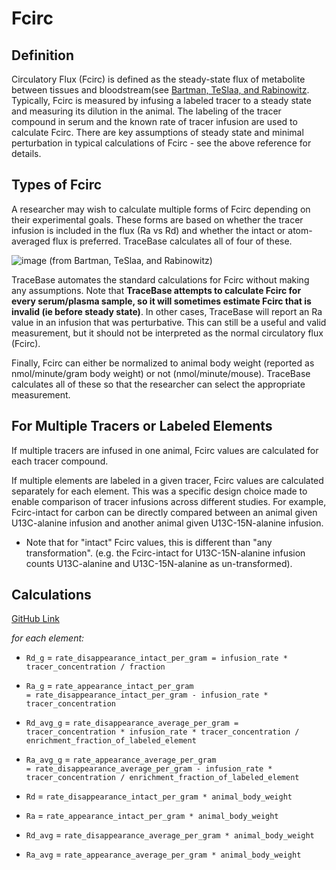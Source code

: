 # Fcirc

## Definition

Circulatory Flux (Fcirc) is defined as the steady-state flux of metabolite
between tissues and bloodstream(see [Bartman, TeSlaa, and
Rabinowitz](https://doi.org/10.1038/s42255-021-00419-2).  Typically, Fcirc is
measured by infusing a labeled tracer to a steady state and measuring its
dilution in the animal.  The labeling of the tracer compound in serum and the
known rate of tracer infusion are used to calculate Fcirc.  There are key
assumptions of steady state and minimal perturbation in typical calculations of
Fcirc - see the above reference for details.

## Types of Fcirc

A researcher may wish to calculate multiple forms of Fcirc depending on their
experimental goals.  These forms are based on whether the tracer infusion is
included in the flux (Ra vs Rd) and whether the intact or atom-averaged flux is
preferred.  TraceBase calculates all of four of these.

![image](https://user-images.githubusercontent.com/34348153/205693110-8e852f8f-0c27-456e-a42c-e705e42ff72a.png)
(from Bartman, TeSlaa, and Rabinowitz)

TraceBase automates the standard calculations for Fcirc without making any
assumptions.  Note that **TraceBase attempts to calculate Fcirc for every
serum/plasma sample, so it will sometimes estimate Fcirc that is invalid (ie
before steady state)**.  In other cases, TraceBase will report an Ra value in
an infusion that was perturbative.  This can still be a useful and valid
measurement, but it should not be interpreted as the normal circulatory flux
(Fcirc).

Finally, Fcirc can either be normalized to animal body weight (reported as
nmol/minute/gram body weight) or not (nmol/minute/mouse).  TraceBase calculates
all of these so that the researcher can select the appropriate measurement.

## For Multiple Tracers or Labeled Elements

If multiple tracers are infused in one animal, Fcirc values are calculated for
each tracer compound.

If multiple elements are labeled in a given tracer, Fcirc values are calculated
separately for each element.  This was a specific design choice made to enable
comparison of tracer infusions across different studies.  For example,
Fcirc-intact for carbon can be directly compared between an animal given
U13C-alanine infusion and another animal given U13C-15N-alanine infusion.

* Note that for "intact" Fcirc values, this is different than "any
  transformation".  (e.g. the Fcirc-intact for U13C-15N-alanine infusion counts
  U13C-alanine and U13C-15N-alanine as un-transformed).

## Calculations

[GitHub Link](https://github.com/Princeton-LSI-ResearchComputing/tracebase/blob/1a7e9f9a05b01e00fdb83b4e1e97ef54c6588302/DataRepo/models/peak_group_label.py#L464-L477)

*for each element:*

* `Rd_g` = `rate_disappearance_intact_per_gram = infusion_rate *
  tracer_concentration / fraction`

* `Ra_g` = `rate_appearance_intact_per_gram
  = rate_disappearance_intact_per_gram - infusion_rate * tracer_concentration`

* `Rd_avg_g` = `rate_disappearance_average_per_gram = tracer_concentration *
  infusion_rate * tracer_concentration /
  enrichment_fraction_of_labeled_element`

* `Ra_avg_g` = `rate_appearance_average_per_gram
  = rate_disappearance_average_per_gram - infusion_rate * tracer_concentration
  / enrichment_fraction_of_labeled_element`

* `Rd` = `rate_disappearance_intact_per_gram * animal_body_weight`

* `Ra` = `rate_appearance_intact_per_gram * animal_body_weight`

* `Rd_avg` = `rate_disappearance_average_per_gram * animal_body_weight`

* `Ra_avg` = `rate_appearance_average_per_gram * animal_body_weight`
